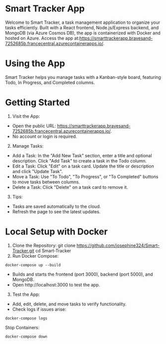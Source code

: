 # Smart Tracker App
Welcome to Smart Tracker, a task management application to organize your tasks efficiently. Built with a React frontend, Node.js/Express backend, and MongoDB (via Azure Cosmos DB), the app is containerized with Docker and hosted on Azure.
Access the app at:https://smarttrackerapp.bravesand-7252685b.francecentral.azurecontainerapps.io/.
# Using the App
Smart Tracker helps you manage tasks with a Kanban-style board, featuring Todo, In Progress, and Completed columns.
# Getting Started
1. Visit the App:
- Open the public URL: https://smarttrackerapp.bravesand-7252685b.francecentral.azurecontainerapps.io/.
- No account or login is required.
2. Manage Tasks:
- Add a Task:
In the "Add New Task" section, enter a title and optional description.
Click "Add Task" to create a task in the Todo column.
- Edit a Task:
Click "Edit" on a task card.
Update the title or description and click "Update Task".
-  Move a Task:
Use "To Todo", "To Progress", or "To Completed" buttons to move tasks between columns.
-  Delete a Task:
Click "Delete" on a task card to remove it.
3. Tips:
- Tasks are saved automatically to the cloud.
- Refresh the page to see the latest updates.

# Local Setup with Docker
1. Clone the Repository:
git clone https://github.com/josephine324/Smart-Tracker.git
cd Smart-Tracker
2. Run Docker Compose:
```
docker-compose up --build
```
- Builds and starts the frontend (port 3000), backend (port 5000), and MongoDB.
- Open http://localhost:3000 to test the app.

3. Test the App:

- Add, edit, delete, and move tasks to verify functionality.
- Check logs if issues arise:
```
docker-compose logs
```
Stop Containers:
```
docker-compose down
```
